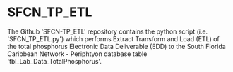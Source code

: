 # SFCN_TP_ETL
The Github 'SFCN-TP_ETL' repository contains the python script (i.e. 'SFCN_TP_ETL.py') which performs Extract Transform and Load (ETL) of the total phosphorus Electronic Data Deliverable (EDD) to the South Florida Caribbean Network - Periphtyon database table 'tbl_Lab_Data_TotalPhosphorus'. 
